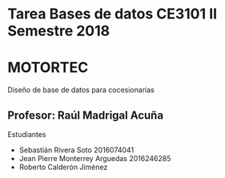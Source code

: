 # Tarea Bases de datos CE3101 II Semestre 2018
# MOTORTEC
Diseño de base de datos para cocesionarias
## Profesor: Raúl Madrigal Acuña
Estudiantes
+ Sebastián Rivera Soto 2016074041
+ Jean Pierre Monterrey Arguedas 2016246285
+ Roberto Calderón Jiménez
